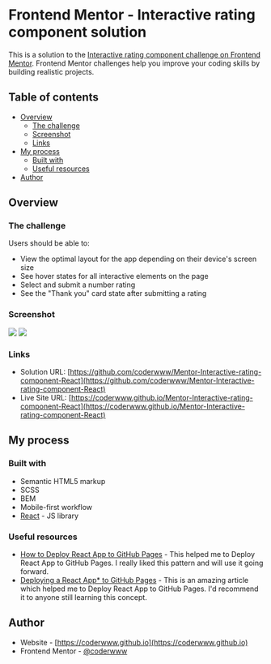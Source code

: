 # Frontend Mentor - Interactive rating component solution

This is a solution to the [Interactive rating component challenge on Frontend Mentor](https://www.frontendmentor.io/challenges/interactive-rating-component-koxpeBUmI). Frontend Mentor challenges help you improve your coding skills by building realistic projects. 

## Table of contents

- [Overview](#overview)
  - [The challenge](#the-challenge)
  - [Screenshot](#screenshot)
  - [Links](#links)
- [My process](#my-process)
  - [Built with](#built-with)
  - [Useful resources](#useful-resources)
- [Author](#author)

## Overview

### The challenge

Users should be able to:

- View the optimal layout for the app depending on their device's screen size
- See hover states for all interactive elements on the page
- Select and submit a number rating
- See the "Thank you" card state after submitting a rating

### Screenshot

![](%PUBLIC_URL%/screenshot-desktop.png)
![](%PUBLIC_URL%/screenshot-mobile.png)


### Links

- Solution URL: [https://github.com/coderwww/Mentor-Interactive-rating-component-React](https://github.com/coderwww/Mentor-Interactive-rating-component-React)
- Live Site URL: [https://coderwww.github.io/Mentor-Interactive-rating-component-React](https://coderwww.github.io/Mentor-Interactive-rating-component-React)

## My process

### Built with

- Semantic HTML5 markup
- SCSS
- BEM
- Mobile-first workflow
- [React](https://reactjs.org/) - JS library

### Useful resources

- [How to Deploy React App to GitHub Pages](https://www.c-sharpcorner.com/article/how-to-deploy-react-application-on-github-pages/) - This helped me to Deploy React App to GitHub Pages. I really liked this pattern and will use it going forward.
- [Deploying a React App* to GitHub Pages](https://github.com/gitname/react-gh-pages) - This is an amazing article which helped me to Deploy React App to GitHub Pages. I'd recommend it to anyone still learning this concept.

## Author

- Website - [https://coderwww.github.io](https://coderwww.github.io)
- Frontend Mentor - [@coderwww](https://www.frontendmentor.io/profile/coderwww)

